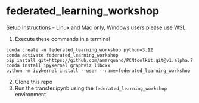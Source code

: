 # federated_learning_workshop

Setup instructions - Linux and Mac only, Windows users please use WSL. 

1. Execute these commands in a terminal
```
conda create -n federated_learning_workshop python=3.12
conda activate federated_learning_workshop
pip install git+https://github.com/amarquand/PCNtoolkit.git@v1.alpha.7
conda install ipykernel graphviz libcxx
python -m ipykernel install --user --name=federated_learning_workshop
```
2. Clone this repo
3. Run the transfer.ipynb using the `federated_learning_workshop` environment
